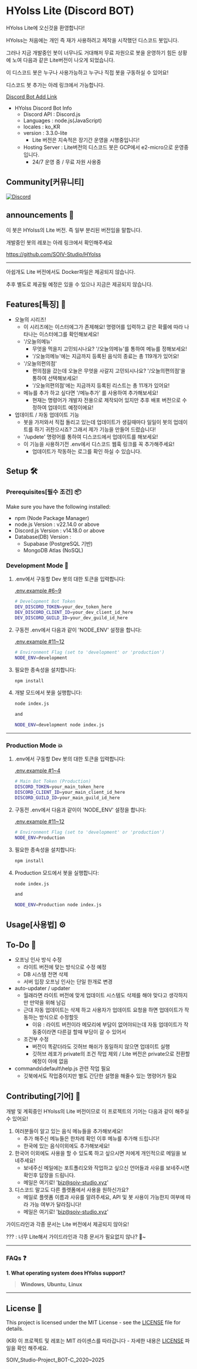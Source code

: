 # HYolss Lite (Discord BOT)

HYolss Lite에 오신것을 환영합니다!

HYolss는 처음에는 개인 즉 재가 사용하려고 제작을 시작했던 디스코드 봇입니다.

그러나 지금 개발중인 봇이 너무나도 거대해저 무료 자원으로 봇을 운영하기 힘든 상황에 노여 다음과 같은 Lite버전이 나오게 되었습니다.

이 디스코드 봇은 누구나 사용가능하고 누구나 직접 봇을 구동하실 수 있어요!

디스코드 봇 추가는 아레 링크에서 가능합니다.

[Discord Bot Add Link](https://discord.com/oauth2/authorize?client_id=888061096441819166)

- HYolss Discord Bot Info
    * Discord API : Discord.js
    * Languages : node.js(JavaScript)
    * locales : ko_KR
    * version : 3.3.0-lite
        - Lite 버전은 지속적은 장기간 운영을 시행중입니다!
    * Hosting Server : Lite버전의 디스코드 봇은 GCP에서 e2-micro으로 운영중입니다.
        - 24/7 운영 중 / 무료 자원 사용중

## Community[커뮤니티]

[![Discord](https://img.shields.io/badge/Discord-%235865F2.svg?style=for-the-badge&logo=discord&logoColor=white)](https://discord.gg/GvpmtExPrf) 

## announcements 📢

이 봇은 HYolss의 Lite 버전. 즉 일부 분리된 버전임을 말합니다.

개발중인 봇의 레포는 아레 링크에서 확인해주세요

https://github.com/SOIV-Studio/HYolss

---
아쉽개도 Lite 버전에서도 Docker파일은 제공되지 않습니다.

추후 별도로 제공될 예정은 있을 수 있으나 지금은 제공되지 않습니다.

## Features[특징] 🎉

- 오늘의 시리즈!
    * 이 시리즈에는 이스터에그가 존제해요! 명령어를 입력하고 같은 확률에 따라 나타나는 이스터에그를 확인해보세요!
    * '/오늘의메뉴'
        - 무엇을 먹을지 고민되시나요? '/오늘의메뉴'를 통하여 메뉴를 정해보세요!
        - '/오늘의메뉴'에는 지금까지 등록된 음식의 종료는 총 119개가 있어요!
    * '/오늘의편의점'
        - 편의점을 갔는데 오늘은 무엇을 사갈지 고민되시나요? '/오늘의편의점'을 통하여 선택해보세요!
        - '/오늘의편의점'에는 지금까지 등록된 리스트는 총 11개가 있어요!
    * 메뉴를 추가 하고 싶다면 '/메뉴추가' 를 사용하여 추가해보세요!
        - 현재는 명령어가 개발자 전용으로 제작되어 있지만 추후 배포 버전으로 수정하여 업데이트 예정이에요!
- 업데이트 / 자동 업데이트 기능
    * 봇을 가저와서 직접 돌리고 있는데 업데이트가 생길때마다 일일이 봇의 업데이트를 하기 귀찬으시죠? 그래서 제가 기능을 만들어 드렸습니다!
    * '/updete' 명령어를 통하여 디스코드에서 업데이트를 해보세요!
    * 이 기능을 사용하기전 .env에서 디스코드 웹훅 링크를 꼭 추가해주세요!
        - 업데이트가 작동하는 로그를 확인 하실 수 있습니다.

## Setup 🛠️

### Prerequisites[필수 조건] 📦

Make sure you have the following installed:

- npm (Node Package Manager)
- node.js Version : v22.14.0 or above
- Discord.js Version : v14.18.0 or above
- Database(DB) Version :
    * Supabase (PostgreSQL 기반)
    * MongoDB Atlas (NoSQL)

### Development Mode 🔧

1. .env에서 구동할 Dev 봇의 대한 토큰을 입력합니다:

    [.env.example #6~9](.env.example)
    ```bash
    # Development Bot Token
    DEV_DISCORD_TOKEN=your_dev_token_here
    DEV_DISCORD_CLIENT_ID=your_dev_client_id_here
    DEV_DISCORD_GUILD_ID=your_dev_guild_id_here
    ```

2. 구동전 .env에서 다음과 같이 'NODE_ENV' 설정을 합니다:

    [.env.example #11~12](.env.example)
    ```bash
    # Environment Flag (set to 'development' or 'production')
    NODE_ENV=development
    ```

3. 필요한 종속성을 설치합니다:

   ```bash
   npm install
   ```

4. 개발 모드에서 봇을 실행합니다:

   ```bash
   node index.js

   and

   NODE_ENV=development node index.js
   ```

---

### Production Mode 💥

1. .env에서 구동할 Dev 봇의 대한 토큰을 입력합니다:

    [.env.example #1~4](.env.example)
    ```bash
    # Main Bot Token (Production)
    DISCORD_TOKEN=your_main_token_here
    DISCORD_CLIENT_ID=your_main_client_id_here
    DISCORD_GUILD_ID=your_main_guild_id_here
    ```

2. 구동전 .env에서 다음과 같이이 'NODE_ENV' 설정을 합니다:

    [.env.example #11~12](.env.example)
    ```bash
    # Environment Flag (set to 'development' or 'production')
    NODE_ENV=Production
    ```

3. 필요한 종속성을 설치합니다:

   ```bash
   npm install
   ```

4. Production 모드에서 봇을 실행합니다:

   ```bash
   node index.js

   and

   NODE_ENV=Production node index.js
   ```

## Usage[사용법] ⚙️

## To-Do 📝

- 오프닝 인사 방식 수정
    * 라이트 버전에 맞는 방식으로 수정 예정
    * DB 시스템 전면 삭제
    * 서버 입장 오프닝 인사는 단일 한개로 변경
- auto-updater / updater
    * 월래라면 라이트 버전에 맞게 업데이트 시스템도 삭제를 해야 맞다고 생각하지만 만약을 위해 남김
    * 근대 자동 업데이트는 삭제 하고 사용자가 업데이트 요청을 하면 업데이트가 작동하는 방식으로 수정할듯
        - 이유 : 라이트 버전이라 메모리에 부담이 없어야되는데 자동 업데이트가 작동중이라면 다른걸 할때 부담이 갈 수 있어서
    * 조건부 수정
        - 버전이 똑같더라도 깃허브 해쉬가 동일하지 않으면 업데이트 실행
        - 깃허브 레포가 private의 조건 작업 제외 / Lite 버전은 private으로 전환할 예정이 아에 없음
- commands\default\help.js 관련 작업 필요
    * 깃북에서도 작업중이지만 별도 간단한 설명을 해줄수 있는 명령어가 필요

## Contributing[기어] 💖

개발 및 계획중인 HYolss의 Lite 버전이므로 이 프로젝트의 기어는 다음과 같이 해주실 수 있어요!

1. 여러분들이 알고 있는 음식 메뉴들을 추가해보세요!
    - 추가 해주신 메뉴들은 한차레 확인 이후 메뉴를 추가해 드립니다!
    - 한국에 있는 음식이외에도 추가해보세요!
2. 한국어 이외에도 사용을 할 수 있도록 하고 싶으시면 저에게 개인적으로 메일을 보네주세요!
    - 보네주신 메일에는 포트폴리오와 작업하고 싶으신 언어들과 사유를 보네주시면 확인후 답장을 드림니다.
    - 메일은 여기로! 'biz@soiv-studio.xyz'
3. 디스코드 말고도 다른 플렛폼에서 사용을 원하신가요?
    - 메일로 플렛폼 이름과 사유를 알려주세요, API 및 봇 사용이 가능한지 여부에 따라 가능 여부가 달라짐니다!
    - 메일은 여기로! 'biz@soiv-studio.xyz'

가이드라인과 각종 문서는 Lite 버전에서 제공되지 않아요!

??? : 너무 Lite해서 가이드라인과 각종 문서가 필요없지 않나? 💖~

---

### FAQs ❓

**1. What operating system does HYolss support?**

> **Windows**, **Ubuntu**, **Linux**

---

## License 📝

This project is licensed under the MIT License - see the [LICENSE](LICENSE) file for details.

(KR) 이 프로젝트 및 레포는 MIT 라이센스를 따라갑니다 - 자세한 내용은 [LICENSE](LICENSE) 파일을 확인 해주세요.

SOIV_Studio-Project_BOT-C_2020~2025